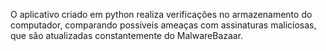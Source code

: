O aplicativo criado em python realiza verificações no armazenamento do computador, comparando possíveis ameaças com assinaturas maliciosas, que são atualizadas constantemente do MalwareBazaar.
